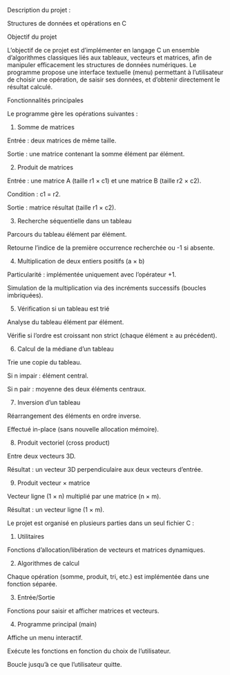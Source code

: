 Description du projet :

Structures de données et opérations en C


Objectif du projet

L’objectif de ce projet est d’implémenter en langage C un ensemble d’algorithmes classiques liés aux tableaux, vecteurs et matrices, afin de manipuler efficacement les structures de données numériques.
Le programme propose une interface textuelle (menu) permettant à l’utilisateur de choisir une opération, de saisir ses données, et d’obtenir directement le résultat calculé.

 Fonctionnalités principales
 

Le programme gère les opérations suivantes :


1. Somme de matrices

Entrée : deux matrices de même taille.

Sortie : une matrice contenant la somme élément par élément.


2. Produit de matrices

Entrée : une matrice A (taille r1 × c1) et une matrice B (taille r2 × c2).

Condition : c1 = r2.

Sortie : matrice résultat (taille r1 × c2).


3. Recherche séquentielle dans un tableau

Parcours du tableau élément par élément.

Retourne l’indice de la première occurrence recherchée ou -1 si absente.


4. Multiplication de deux entiers positifs (a × b)

Particularité : implémentée uniquement avec l’opérateur +1.

Simulation de la multiplication via des incréments successifs (boucles imbriquées).


5. Vérification si un tableau est trié

Analyse du tableau élément par élément.

Vérifie si l’ordre est croissant non strict (chaque élément ≥ au précédent).


6. Calcul de la médiane d’un tableau

Trie une copie du tableau.

Si n impair : élément central.

Si n pair : moyenne des deux éléments centraux.


7. Inversion d’un tableau

Réarrangement des éléments en ordre inverse.

Effectué in-place (sans nouvelle allocation mémoire).


8. Produit vectoriel (cross product)

Entre deux vecteurs 3D.

Résultat : un vecteur 3D perpendiculaire aux deux vecteurs d’entrée.


9. Produit vecteur × matrice

Vecteur ligne (1 × n) multiplié par une matrice (n × m).

Résultat : un vecteur ligne (1 × m).



Le projet est organisé en plusieurs parties dans un seul fichier C :

1. Utilitaires

Fonctions d’allocation/libération de vecteurs et matrices dynamiques.


2. Algorithmes de calcul

Chaque opération (somme, produit, tri, etc.) est implémentée dans une fonction séparée.


3. Entrée/Sortie

Fonctions pour saisir et afficher matrices et vecteurs.



4. Programme principal (main)

Affiche un menu interactif.

Exécute les fonctions en fonction du choix de l’utilisateur.

Boucle jusqu’à ce que l’utilisateur quitte.
